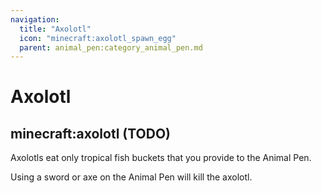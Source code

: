 ```yaml
---
navigation:
  title: "Axolotl"
  icon: "minecraft:axolotl_spawn_egg"
  parent: animal_pen:category_animal_pen.md
---
```


# Axolotl

## minecraft:axolotl (TODO)

<GameScene zoom={4}>
  <Entity id="minecraft:axolotl" />
</GameScene>

<ItemImage id="minecraft:tropical_fish_bucket" />

Axolotls eat only tropical fish buckets that you provide to the Animal Pen.

<ItemImage id="minecraft:diamond_sword" />

Using a sword or axe on the Animal Pen will kill the axolotl.

